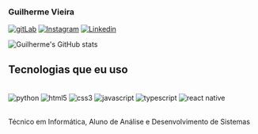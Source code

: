 ### Guilherme Vieira 
 
[![gitLab](https://img.shields.io/badge/GitLab-330F63?style=for-the-badge&logo=gitlab&logoColor=white)](https://gitlab.com/GuilhermeVieiraSouza)
[![Instagram](https://img.shields.io/badge/Instagram-E4405F?style=for-the-badge&logo=instagram&logoColor=white)](https://www.instagram.com/gui_visouza?igsh=dmVzaTN3N2k5ZGpz)
[![Linkedin](https://img.shields.io/badge/LinkedIn-0077B5?style=for-the-badge&logo=linkedin&logoColor=white)](https://www.linkedin.com/in/guilherme-vieira-de-souza-36b48030b/)

![Guilherme's GitHub stats](https://github-readme-stats.vercel.app/api?username=GuilhermeVieiraSouza&show_icons=true&theme=dracula)
    


## Tecnologias que eu uso 
<div style="display: inline_block"><br/>
    <img align="center" alt="python" src="https://img.shields.io/badge/Python-3776AB?style=for-the-badge&logo=python&logoColor=white" > 
    <img align="center" alt="html5" src="https://img.shields.io/badge/HTML5-E34F26?style=for-the-badge&logo=html5&logoColor=white"/>
    <img align="center" alt="css3" src="https://img.shields.io/badge/CSS3-1572B6?style=for-the-badge&logo=css3&logoColor=white"/>
    <img align="center" alt="javascript" src="https://img.shields.io/badge/JavaScript-F7DF1E?style=for-the-badge&logo=javascript&logoColor=black"/>
    <img align="center" alt="typescript" src="https://img.shields.io/badge/TypeScript-007ACC?style=for-the-badge&logo=typescript&logoColor=white"/>
    <img align="center" alt="react native" src="https://img.shields.io/badge/React_Native-20232A?style=for-the-badge&logo=react&logoColor=61DAFB"/>
</div>
<br/>

Técnico em Informática, Aluno de Análise e Desenvolvimento de Sistemas
